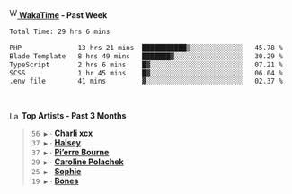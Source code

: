 <img src="https://github.com/dxnter/dxnter/assets/17434202/67b21fa4-d36d-46f9-9dec-f23d976b00ef" alt="WakaTime Logo" width="14" height="18"/><a href="https://wakatime.com/@dxnter" target="_blank"><strong> WakaTime</strong></a><strong> - Past Week</strong>

<!--START_SECTION:waka-->

```txt
Total Time: 29 hrs 6 mins

PHP              13 hrs 21 mins  ███████████▒░░░░░░░░░░░░░   45.78 %
Blade Template   8 hrs 49 mins   ███████▓░░░░░░░░░░░░░░░░░   30.29 %
TypeScript       2 hrs 6 mins    █▓░░░░░░░░░░░░░░░░░░░░░░░   07.21 %
SCSS             1 hr 45 mins    █▓░░░░░░░░░░░░░░░░░░░░░░░   06.04 %
.env file        41 mins         ▓░░░░░░░░░░░░░░░░░░░░░░░░   02.37 %
```

<!--END_SECTION:waka-->

<br/>

<!--START_LASTFM_ARTISTS:{"period": "3month", "rows": 6}-->
<a href="https://last.fm" target="_blank"><img src="https://user-images.githubusercontent.com/17434202/215290617-e793598d-d7c9-428f-9975-156db1ba89cc.svg" alt="Last.fm Logo" width="18" height="13"/></a> **Top Artists - Past 3 Months**

> `56 ▶️` ∙ **[Charli xcx](https://www.last.fm/music/Charli+xcx)**<br/>
> `37 ▶️` ∙ **[Halsey](https://www.last.fm/music/Halsey)**<br/>
> `37 ▶️` ∙ **[Pi’erre Bourne](https://www.last.fm/music/Pi%E2%80%99erre+Bourne)**<br/>
> `29 ▶️` ∙ **[Caroline Polachek](https://www.last.fm/music/Caroline+Polachek)**<br/>
> `25 ▶️` ∙ **[Sophie](https://www.last.fm/music/Sophie)**<br/>
> `19 ▶️` ∙ **[Bones](https://www.last.fm/music/Bones)**<br/>
<!--END_LASTFM_ARTISTS-->
